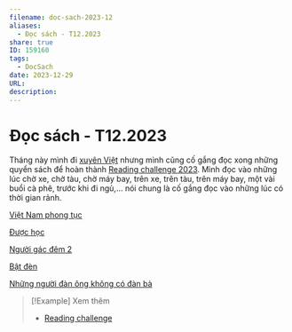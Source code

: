 ```yaml
---
filename: doc-sach-2023-12
aliases:
  - Đọc sách - T12.2023
share: true
ID: 159160
tags:
  - DocSach
date: 2023-12-29
URL: 
description: 
---
```


# Đọc sách - T12.2023

Tháng này mình đi [xuyên Việt](./xuyen-viet-2023.md) nhưng mình cũng cố gắng đọc xong những quyển sách để hoàn thành [Reading challenge 2023](./reading-challenge-2023.md). Mình đọc vào những lúc chờ xe, chờ tàu, chờ máy bay, trên xe, trên tàu, trên máy bay, một vài buổi cà phê, trước khi đi ngủ,... nói chung là cố gắng đọc vào những lúc có thời gian rảnh.

[Việt Nam phong tục](../../Vi%E1%BB%87t%20Nam%20phong%20t%E1%BB%A5c.md)

[Được học](./duoc-hoc.md)

[Người gác đêm 2](../../Ng%C6%B0%E1%BB%9Di%20g%C3%A1c%20%C4%91%C3%AAm%202.md)

[Bật đèn](../../B%E1%BA%ADt%20%C4%91%C3%A8n.md)

[Những người đàn ông không có đàn bà](../../Nh%E1%BB%AFng%20ng%C6%B0%E1%BB%9Di%20%C4%91%C3%A0n%20%C3%B4ng%20kh%C3%B4ng%20c%C3%B3%20%C4%91%C3%A0n%20b%C3%A0.md)

> [!Example] Xem thêm
> - [Reading challenge](./reading-challenge.md)